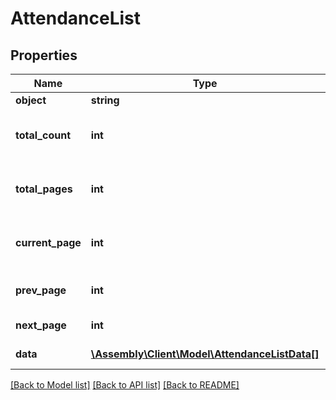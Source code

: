 # AttendanceList

## Properties
Name | Type | Description | Notes
------------ | ------------- | ------------- | -------------
**object** | **string** | Object type | [optional] 
**total_count** | **int** | Total number of objects available | [optional] 
**total_pages** | **int** | Total number of pages available | [optional] 
**current_page** | **int** | Current page in pages available | [optional] 
**prev_page** | **int** | Previous page number | [optional] 
**next_page** | **int** | Next page number | [optional] 
**data** | [**\Assembly\Client\Model\AttendanceListData[]**](AttendanceListData.md) | The paged data | [optional] 

[[Back to Model list]](../README.md#documentation-for-models) [[Back to API list]](../README.md#documentation-for-api-endpoints) [[Back to README]](../README.md)


